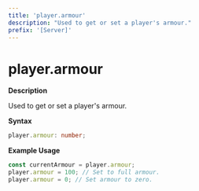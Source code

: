 ```yaml
---
title: 'player.armour'
description: "Used to get or set a player's armour."
prefix: '[Server]'
---
```


# player.armour

**Description**

Used to get or set a player's armour.

**Syntax**

```ts
player.armour: number;
```

**Example Usage**

```js
const currentArmour = player.armour;
player.armour = 100; // Set to full armour.
player.armour = 0; // Set armour to zero.
```
